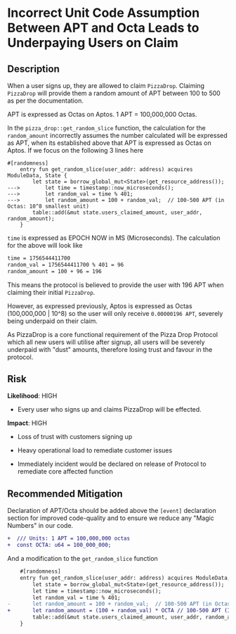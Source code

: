 # Incorrect Unit Code Assumption Between APT and Octa Leads to Underpaying Users on Claim

## Description

When a user signs up, they are allowed to claim `PizzaDrop`. Claiming `PizzaDrop` will provide them a random amount of APT between 100 to 500 as per the documentation.

APT is expressed as Octas on Aptos. 1 APT = 100,000,000 Octas.

In the `pizza_drop::get_random_slice` function, the calculation for the `random_amount` incorrectly assumes the number calculated will be expressed as APT, when its established above that APT is expressed as Octas on Aptos. If we focus on the following 3 lines here

```Solidity
#[randomness]
    entry fun get_random_slice(user_addr: address) acquires ModuleData, State {
        let state = borrow_global_mut<State>(get_resource_address());
--->        let time = timestamp::now_microseconds();
--->        let random_val = time % 401;
--->        let random_amount = 100 + random_val;  // 100-500 APT (in Octas: 10^8 smallest unit)
        table::add(&mut state.users_claimed_amount, user_addr, random_amount);
    }
```

`time` is expressed as EPOCH NOW in MS (Microseconds). The calculation for the above will look like

```markdown
time = 1756544411700
random_val = 1756544411700 % 401 = 96 
random_amount = 100 + 96 = 196 
```

This means the protocol is believed to provide the user with 196 APT when claiming their initial `PizzaDrop`.

However, as expressed previously, Aptos is expressed as Octas (100,000,000 | 10^8) so the user will only receive `0.00000196 APT`, severely being underpaid on their claim.

As PizzaDrop is a core functional requirement of the Pizza Drop Protocol which all new users will utilise after signup, all users will be severely underpaid with "dust" amounts, therefore losing trust and favour in the protocol.

## Risk

**Likelihood**: HIGH

* Every user who signs up and claims PizzaDrop will be effected.

**Impact**: HIGH

* Loss of trust with customers signing up

* Heavy operational load to remediate customer issues

* Immediately incident would be declared on release of Protocol to remediate core affected function

## Recommended Mitigation

Declaration of APT/Octa should be added above the `[event]` declaration section for improved code-quality and to ensure we reduce any "Magic Numbers" in our code.

```diff
+  /// Units: 1 APT = 100,000,000 octas
+  const OCTA: u64 = 100_000_000;
```

And a modification to the `get_random_slice` function

```diff
    #[randomness]
    entry fun get_random_slice(user_addr: address) acquires ModuleData, State {
        let state = borrow_global_mut<State>(get_resource_address());
        let time = timestamp::now_microseconds();
        let random_val = time % 401;
-       let random_amount = 100 + random_val;  // 100-500 APT (in Octas: 10^8 smallest unit)
+       let random_amount = (100 + random_val) * OCTA // 100-500 APT (In Octas: 10^8 smallest unit)
        table::add(&mut state.users_claimed_amount, user_addr, random_amount);
    }
```
